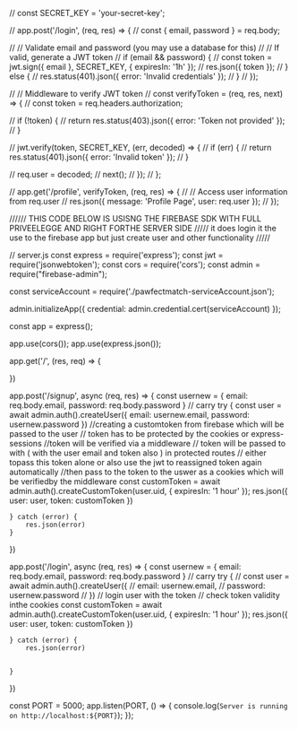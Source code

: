 // const SECRET_KEY = 'your-secret-key';

// app.post('/login', (req, res) => {
// const { email, password } = req.body;

// // Validate email and password (you may use a database for this)
// // If valid, generate a JWT token
// if (email && password) {
// const token = jwt.sign({ email }, SECRET_KEY, { expiresIn: '1h' });
// res.json({ token });
// } else {
// res.status(401).json({ error: 'Invalid credentials' });
// }
// });

// // Middleware to verify JWT token
// const verifyToken = (req, res, next) => {
// const token = req.headers.authorization;

// if (!token) {
// return res.status(403).json({ error: 'Token not provided' });
// }

// jwt.verify(token, SECRET_KEY, (err, decoded) => {
// if (err) {
// return res.status(401).json({ error: 'Invalid token' });
// }

// req.user = decoded;
// next();
// });
// };

// app.get('/profile', verifyToken, (req, res) => {
// // Access user information from req.user
// res.json({ message: 'Profile Page', user: req.user });
// });

////// THIS CODE BELOW IS USISNG THE FIREBASE SDK WITH FULL PRIVEELEGGE AND RIGHT FORTHE SERVER SIDE
///// it does login it the use to the firebase app but just create user and other functionality
/////

// server.js
const express = require('express');
const jwt = require('jsonwebtoken');
const cors = require('cors');
const admin = require("firebase-admin");

const serviceAccount = require('./pawfectmatch-serviceAccount.json');

admin.initializeApp({
credential: admin.credential.cert(serviceAccount)
});

const app = express();

app.use(cors());
app.use(express.json());

app.get('/', (res, req) => {

})

app.post('/signup', async (req, res) => {
const usernew = {
email: req.body.email,
password: req.body.password
}
// carry
try {
const user = await admin.auth().createUser({
email: usernew.email,
password: usernew.password
})
//creating a customtoken from firebase which will be passed to the user
// token has to be protected by the cookies or express- sessions
//token will be verified via a middleware
// token will be passed to with ( with the user email and token also ) in protected routes
// either topass this token alone or also use the jwt to reassigned token again automatically
//then pass to the token to the uswer as a cookies which will be verifiedby the middleware
const customToken = await admin.auth().createCustomToken(user.uid, { expiresIn: '1 hour' });
res.json({ user: user, token: customToken })

    } catch (error) {
        res.json(error)
    }

})

app.post('/login', async (req, res) => {
const usernew = {
email: req.body.email,
password: req.body.password
}
// carry
try {
// const user = await admin.auth().createUser({
// email: usernew.email,
// password: usernew.password
// })
// login user with the token
// check token validity inthe cookies
const customToken = await admin.auth().createCustomToken(user.uid, { expiresIn: '1 hour' });
res.json({ user: user, token: customToken })

    } catch (error) {
        res.json(error)


    }

})

const PORT = 5000;
app.listen(PORT, () => {
console.log(`Server is running on http://localhost:${PORT}`);
});
